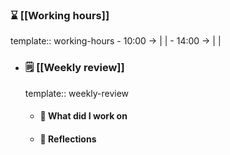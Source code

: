 ### ⌛️ [[Working hours]]
template:: working-hours
	- 10:00 ->  |  |
	- 14:00 ->  |  |
- ### 🗒️ [[Weekly review]]
  template:: weekly-review
	- #### 👷 What did I work on
	- #### 🤔 Reflections
